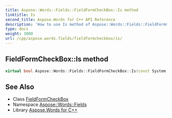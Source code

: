 ```yaml
---
title: Aspose::Words::Fields::FieldFormCheckBox::Is method
linktitle: Is
second_title: Aspose.Words for C++ API Reference
description: 'How to use Is method of Aspose::Words::Fields::FieldFormCheckBox class in C++.'
type: docs
weight: 3000
url: /cpp/aspose.words.fields/fieldformcheckbox/is/
---
```

## FieldFormCheckBox::Is method




```cpp
virtual bool Aspose::Words::Fields::FieldFormCheckBox::Is(const System::TypeInfo &target) const override
```

## See Also

* Class [FieldFormCheckBox](../)
* Namespace [Aspose::Words::Fields](../../)
* Library [Aspose.Words for C++](../../../)
